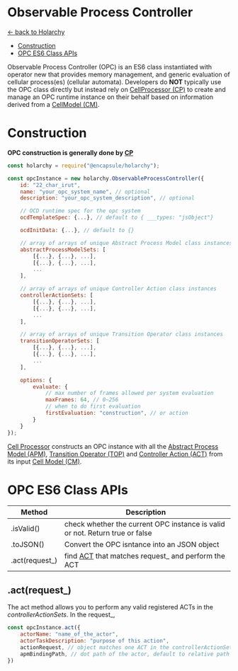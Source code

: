 # Observable Process Controller
[<- back to Holarchy](../README.md)

<!-- reference -->
[arccore filter]: https://encapsule.io/docs/ARCcore/filter
[ocd]: ./observable-controller-data.md
[opc]: ./observable-process-controller.md
[apm]: ./abstract-process-model.md
[top]: ./transition-operator.md
[act]: ./controller-action.md
[cp]: ./cell-procssor.md
[cm]: ./cell-model.md

* [Construction](#Construction)
* [OPC ES6 Class APIs](#OPC-ES6-Class-APIs)

Observable Process Controller (OPC) is an ES6 class instantiated with operator new that provides memory management, and generic evaluation of cellular process(es) (cellular automata). Developers do **NOT** typically use the OPC class directly but instead rely on [CellProcessor (CP)][cp] to create and manage an OPC runtime instance on their behalf based on information derived from a [CellModel (CM)][cm].

# Construction
**OPC construction is generally done by [CP][cp]**

```javascript
const holarchy = require("@encapsule/holarchy");

const opcInstance = new holarchy.ObservableProcessController({
    id: "22_char_irut",
    name: "your_opc_system_name", // optional
    description: "your_opc_system_description", // optional

    // OCD runtime spec for the opc system
    ocdTemplateSpec: {...}, // default to { ___types: "jsObject"}

    ocdInitData: {...}, // default to {}

    // array of arrays of unique Abstract Process Model class instances
    abstractProcessModelSets: [
        [{...}, {...}, ...],
        [{...}, {...}, ...],
        ...
    ],

    // array of arrays of unique Controller Action class instances
    controllerActionSets: [
        [{...}, {...}, ...],
        [{...}, {...}, ...],
        ...
    ],

    // array of arrays of unique Transition Operator class instances
    transitionOperatorSets: [
        [{...}, {...}, ...],
        [{...}, {...}, ...],
        ...
    ],

    options: {
        evaluate: {
            // max number of frames allowed per system evaluation
            maxFrames: 64, // 0~256
            // when to do first evaluation
            firstEvaluation: "construction", // or action
        }
    }
});
```

[Cell Processor][cp] constructs an OPC instance with all the [Abstract Process Model (APM)][apm], [Transition Operator (TOP)][top] and [Controller Action (ACT)][act] from its input [Cell Model (CM)][cm].


# OPC ES6 Class APIs

| Method | Description |
|-|-|
| .isValid() | check whether the current OPC instance is valid or not. Return true or false |
| .toJSON() | Convert the OPC isntance into an JSON object | 
| .act(request_) | find [ACT][act] that matches request_ and perform the ACT |

## .act(request_)
The act method allows you to perform any valid registered ACTs in the *controllerActionSets*. In the request_,
```javascript
const opcInstance.act({
    actorName: "name_of_the_actor",
    actorTaskDescription: "purpose of this action",
    actionRequest, // object matches one ACT in the controllerActionSets,
    apmBindingPath, // dot path of the actor, default to relative path #
})
```